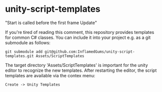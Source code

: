 # unity-script-templates

"Start is called before the first frame Update"

If you're tired of reading this comment, this repository provides templates for common C# classes.
You can include it into your project e.g. as a git submodule as follows:

```git submodule add git@github.com:InflamedGums/unity-script-templates.git Assets/ScriptTemplates```

The target directory 'Assets/ScriptTemplates' is important for the unity editor to recognize the new templates. After restarting the editor, the script templates are available via the contex menu:

```Create -> Unity Templates```